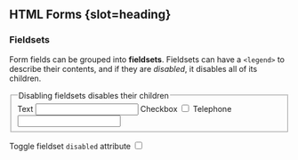 ## HTML Forms {slot=heading}

### Fieldsets

Form fields can be grouped into **fieldsets**. Fieldsets can have a `<legend>` 
to describe their contents, and if they are *disabled*, it disables all of its 
children.

<form id="fieldsets">

<fieldset id="fieldset">
  <legend>Disabling fieldsets disables their children</legend>
  <label for="fieldset-text-input">Text</label>
  <input id="fieldset-text-input">
  <label for="fieldset-checkbox-input">Checkbox</label>
  <input id="fieldset-checkbox-input" type="checkbox">
  <label for="fieldset-tel-input">Telephone</label>
  <input id="fieldset-tel-input" type="tel">
</fieldset>

<label>Toggle fieldset `disabled` attribute
       <input type="checkbox" onchange="fieldset.disabled=!fieldset.disabled">
</label>

</form>
